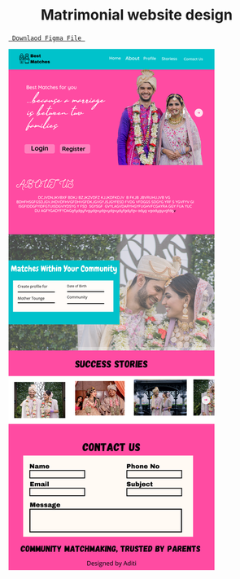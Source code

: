 <h1 align="center">Matrimonial website design</h1>

<a align ="center" href="https://www.figma.com/file/A9YO1yBCxCe7y8pDx3nu9m/Matrimonial-website-design?node-id=0%3A1"> `  Downlaod Figma File  `</a>



![RESUME](https://github.com/Aditidubey223/website-screens/blob/main/Landing%20Pages/Matrimonial%20Sites%20%2327/Matrimonial%20Sites.png)
